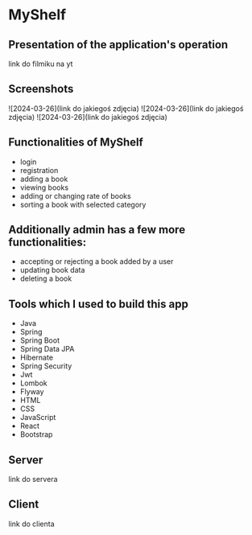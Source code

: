 # MyShelf

## Presentation of the application's operation
link do filmiku na yt

## Screenshots
![2024-03-26](link do jakiegoś zdjęcia)
![2024-03-26](link do jakiegoś zdjęcia)
![2024-03-26](link do jakiegoś zdjęcia)

## Functionalities of MyShelf
 - login  
 - registration 
 - adding a book 
 - viewing books 
 - adding or changing rate of books 
 - sorting a book with selected category
 
 ## Additionally admin has a few more functionalities: 
 - accepting or rejecting a book added by a user  
 - updating book data 
 - deleting a book
 
 ## Tools which I used to build this app 
 - Java
 - Spring
 - Spring Boot
 - Spring Data JPA
 - Hibernate
 - Spring Security
 - Jwt
 - Lombok
 - Flyway
 - HTML
 - CSS
 - JavaScript
 - React
 - Bootstrap
 
 ## Server
 link do servera

 ## Client
 link do clienta
 

